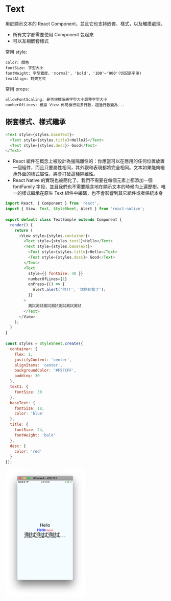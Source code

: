 # Text

用於顯示文本的 React Component，並且它也支持嵌套、樣式，以及觸摸處理。

- 所有文字都需要使用 <Text> Component 包起來
- <Text> 可以互相嵌套樣式

常用 style:

```text
color: 顏色
fontSize: 字型大小
fontWeight: 字型寬度，'normal', 'bold', '100'~'900'(切記是字串)
textAlign: 對齊方式
```

常用 props:

```text
allowFontScaling: 是否根據系統字型大小調整字型大小
numberOfLines: 根據 View 佈局換行最多行數，超過行數變為...
```

## 嵌套樣式、樣式繼承

```js
<Text style={styles.baseText}>
  <Text style={styles.title}>HelloJS</Text>
  <Text style={styles.desc}> Good</Text>
</Text>
```

- React 組件在概念上被設計為強隔離性的：你應當可以在應用的任何位置放置一個組件，而且只要屬性相同，其外觀和表現都將完全相同。文本如果能夠繼承外面的樣式屬性，將會打破這種隔離性。
- React Native 的實現也被簡化了。我們不需要在每個元素上都添加一個 fontFamily 字段，並且我們也不需要隱含地在顯示文本的時候向上遍歷樹。唯一的樣式繼承在原生 Text 組件中編碼，也不會影響到其它組件或者係統本身

```js
import React, { Component } from 'react';
import { View, Text, StyleSheet, Alert } from 'react-native';

export default class TextSample extends Component {
  render() {
    return (
      <View style={styles.container}>
        <Text style={styles.text1}>Hello</Text>
        <Text style={styles.baseText}>
          <Text style={styles.title}>Hello</Text>
          <Text style={styles.desc}> Good</Text>
        </Text>
        <Text
          style={{ fontSize: 40 }}
          numberOfLines={1}
          onPress={() => {
            Alert.alert('阿!!', '你點到我了');
          }}
        >
          測試測試測試測試測試測試測試
        </Text>
      </View>
    );
  }
}

const styles = StyleSheet.create({
  container: {
    flex: 1,
    justifyContent: 'center',
    alignItems: 'center',
    backgroundColor: '#F5FCFF',
    padding: 30
  },
  text1: {
    fontSize: 30
  },
  baseText: {
    fontSize: 18,
    color: 'blue'
  },
  title: {
    fontSize: 24,
    fontWeight: 'bold'
  },
  desc: {
    color: 'red'
  }
});
```

<img src="assets/text_sample.png" width="auto" height="400" />
